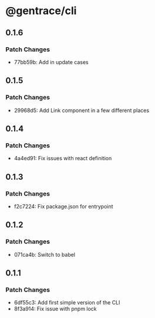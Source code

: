 # @gentrace/cli

## 0.1.6

### Patch Changes

- 77bb59b: Add in update cases

## 0.1.5

### Patch Changes

- 29968d5: Add Link component in a few different places

## 0.1.4

### Patch Changes

- 4a4ed91: Fix issues with react definition

## 0.1.3

### Patch Changes

- f2c7224: Fix package.json for entrypoint

## 0.1.2

### Patch Changes

- 071ca4b: Switch to babel

## 0.1.1

### Patch Changes

- 6df55c3: Add first simple version of the CLI
- 8f3a914: Fix issue with pnpm lock
